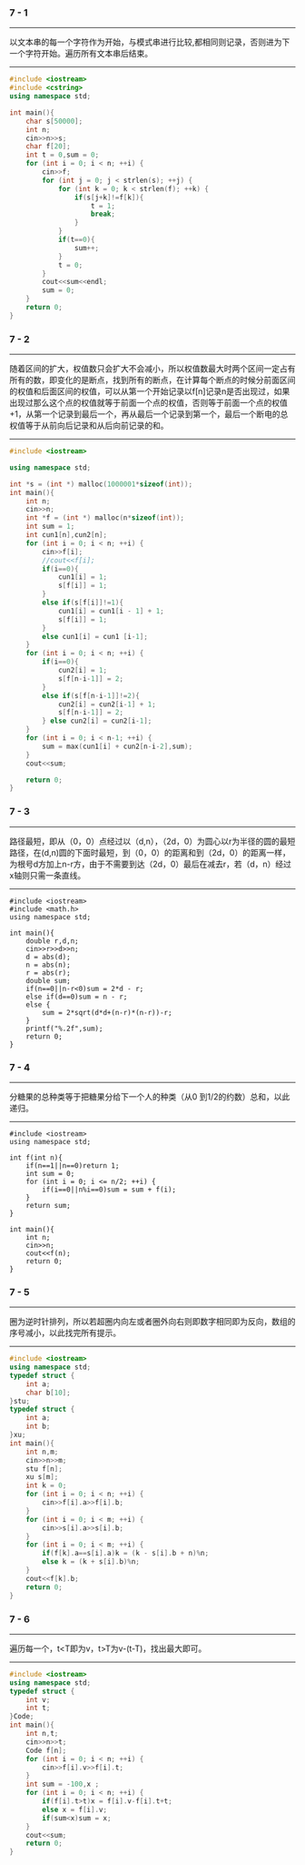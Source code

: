 ### 7 - 1

---

以文本串的每一个字符作为开始，与模式串进行比较,都相同则记录，否则进为下一个字符开始。遍历所有文本串后结束。

---



```c++
#include <iostream>
#include <cstring>
using namespace std;

int main(){
    char s[50000];
    int n;
    cin>>n>>s;
    char f[20];
    int t = 0,sum = 0;
    for (int i = 0; i < n; ++i) {
        cin>>f;
        for (int j = 0; j < strlen(s); ++j) {
            for (int k = 0; k < strlen(f); ++k) {
                if(s[j+k]!=f[k]){
                    t = 1;
                    break;
                }
            }
            if(t==0){
                sum++;
            }
            t = 0;
        }
        cout<<sum<<endl;
        sum = 0;
    }
    return 0;
}
```

### 7 - 2

---

随着区间的扩大，权值数只会扩大不会减小，所以权值数最大时两个区间一定占有所有的数，即变化的是断点，找到所有的断点，在计算每个断点的时候分前面区间的权值和后面区间的权值，可以从第一个开始记录以f[n]记录n是否出现过，如果出现过那么这个点的权值就等于前面一个点的权值，否则等于前面一个点的权值+1，从第一个记录到最后一个，再从最后一个记录到第一个，最后一个断电的总权值等于从前向后记录和从后向前记录的和。

---



```c++
#include <iostream>

using namespace std;

int *s = (int *) malloc(1000001*sizeof(int));
int main(){
    int n;
    cin>>n;
    int *f = (int *) malloc(n*sizeof(int));
    int sum = 1;
    int cun1[n],cun2[n];
    for (int i = 0; i < n; ++i) {
        cin>>f[i];
        //cout<<f[i];
        if(i==0){
            cun1[i] = 1;
            s[f[i]] = 1;
        }
        else if(s[f[i]]!=1){
            cun1[i] = cun1[i - 1] + 1;
            s[f[i]] = 1;
        }
        else cun1[i] = cun1 [i-1];
    }
    for (int i = 0; i < n; ++i) {
        if(i==0){
            cun2[i] = 1;
            s[f[n-i-1]] = 2;
        }
        else if(s[f[n-i-1]]!=2){
            cun2[i] = cun2[i-1] + 1;
            s[f[n-i-1]] = 2;
        } else cun2[i] = cun2[i-1];
    }
    for (int i = 0; i < n-1; ++i) {
        sum = max(cun1[i] + cun2[n-i-2],sum);
    }
    cout<<sum;

    return 0;
}
```

###  7 - 3

---

路径最短，即从（0，0）点经过以（d,n），（2d，0）为圆心以r为半径的圆的最短路径，在(d,n)圆的下面时最短，到（0，0）的距离和到（2d，0）的距离一样，为根号d方加上n-r方，由于不需要到达（2d，0）最后在减去r，若（d，n）经过x轴则只需一条直线。

---



```
#include <iostream>
#include <math.h>
using namespace std;

int main(){
    double r,d,n;
    cin>>r>>d>>n;
    d = abs(d);
    n = abs(n);
    r = abs(r);
    double sum;
    if(n==0||n-r<0)sum = 2*d - r;
    else if(d==0)sum = n - r;
    else {
        sum = 2*sqrt(d*d+(n-r)*(n-r))-r;
    }
    printf("%.2f",sum);
    return 0;
}
```

###  7 - 4

---

分糖果的总种类等于把糖果分给下一个人的种类（从0 到1/2的约数）总和，以此递归。

---

```
#include <iostream>
using namespace std;

int f(int n){
    if(n==1||n==0)return 1;
    int sum = 0;
    for (int i = 0; i <= n/2; ++i) {
        if(i==0||n%i==0)sum = sum + f(i);
    }
    return sum;
}

int main(){
    int n;
    cin>>n;
    cout<<f(n);
    return 0;
}
```

###  7 - 5

---

圈为逆时针排列，所以若超圈内向左或者圈外向右则即数字相同即为反向，数组的序号减小，以此找完所有提示。

---

```c++
#include <iostream>
using namespace std;
typedef struct {
    int a;
    char b[10];
}stu;
typedef struct {
    int a;
    int b;
}xu;
int main(){
    int n,m;
    cin>>n>>m;
    stu f[n];
    xu s[m];
    int k = 0;
    for (int i = 0; i < n; ++i) {
        cin>>f[i].a>>f[i].b;
    }
    for (int i = 0; i < m; ++i) {
        cin>>s[i].a>>s[i].b;
    }
    for (int i = 0; i < m; ++i) {
        if(f[k].a==s[i].a)k = (k - s[i].b + n)%n;
        else k = (k + s[i].b)%n;
    }
    cout<<f[k].b;
    return 0;
}
```

### 7 - 6

---

遍历每一个，t<T即为v，t>T为v-(t-T)，找出最大即可。

---

```c++
#include <iostream>
using namespace std;
typedef struct {
    int v;
    int t;
}Code;
int main(){
    int n,t;
    cin>>n>>t;
    Code f[n];
    for (int i = 0; i < n; ++i) {
        cin>>f[i].v>>f[i].t;
    }
    int sum = -100,x ;
    for (int i = 0; i < n; ++i) {
        if(f[i].t>t)x = f[i].v-f[i].t+t;
        else x = f[i].v;
        if(sum<x)sum = x;
    }
    cout<<sum;
    return 0;
}
```

